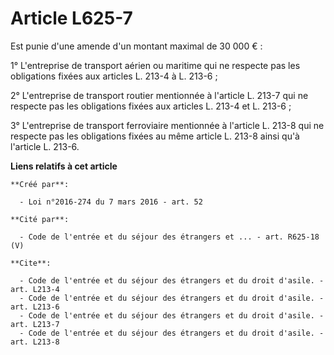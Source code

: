 # Article L625-7

Est punie d'une amende d'un montant maximal de 30 000 € : 

1° L'entreprise de transport aérien ou maritime qui ne respecte pas les obligations fixées aux articles L. 213-4 à L.
213-6 ; 

2° L'entreprise de transport routier mentionnée à l'article L. 213-7 qui ne respecte pas les obligations fixées aux articles
L. 213-4 et L. 213-6 ; 

3° L'entreprise de transport ferroviaire mentionnée à l'article L. 213-8 qui ne respecte pas les obligations fixées au même
article L. 213-8 ainsi qu'à l'article L. 213-6.

**Liens relatifs à cet article**

	**Créé par**:

	  - Loi n°2016-274 du 7 mars 2016 - art. 52

	**Cité par**:

	  - Code de l'entrée et du séjour des étrangers et ... - art. R625-18 (V)

	**Cite**:

	  - Code de l'entrée et du séjour des étrangers et du droit d'asile. - art. L213-4
	  - Code de l'entrée et du séjour des étrangers et du droit d'asile. - art. L213-6
	  - Code de l'entrée et du séjour des étrangers et du droit d'asile. - art. L213-7
	  - Code de l'entrée et du séjour des étrangers et du droit d'asile. - art. L213-8
